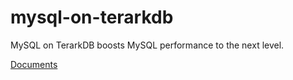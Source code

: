 # mysql-on-terarkdb
MySQL on TerarkDB boosts MySQL performance to the next level.

[Documents](https://github.com/Terark/mysql-on-terarkdb/wiki)
